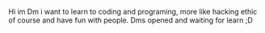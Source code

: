 Hi im Dm i want to learn to coding and programing, more like hacking ethic of course and have fun with people.
Dms opened and waiting for learn ;D

